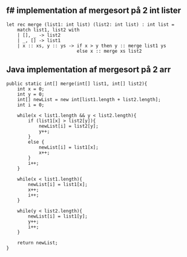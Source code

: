 ## f# implementation af mergesort på 2 int lister

    let rec merge (list1: int list) (list2: int list) : int list =
        match list1, list2 with
        | [], _ -> list2
        | _, [] -> list1
        | x :: xs, y :: ys -> if x > y then y :: merge list1 ys
                              else x :: merge xs list2

## Java implementation af mergesort på 2 arr

    public static int[] merge(int[] list1, int[] list2){
        int x = 0;
        int y = 0;
        int[] newList = new int[list1.length + list2.length];
        int i = 0;

        while(x < list1.length && y < list2.length){
            if (list1[x] > list2[y]){
                newList[i] = list2[y];
                y++;
            }
            else {
                newList[i] = list1[x];
                x++;
            }
            i++;
        }

        while(x < list1.length){
            newList[i] = list1[x];
            x++;
            i++;
        }

        while(y < list2.length){
            newList[i] = list1[y];
            y++;
            i++;
        }

        return newList;
    }
